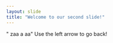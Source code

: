 ```yaml
---
layout: slide
title: "Welcome to our second slide!"
---
```

" zaa a aa"
Use the left arrow to go back!
